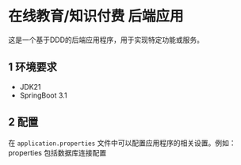 # 在线教育/知识付费 后端应用

这是一个基于DDD的后端应用程序，用于实现特定功能或服务。

## 1 环境要求

- JDK21
- SpringBoot 3.1

## 2 配置

在  `application.properties`  文件中可以配置应用程序的相关设置。例如：
properties
包括数据库连接配置
